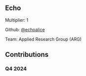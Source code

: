 
## Echo
Multiplier: 1

Github: [@echoalice](https://github.com/echoalice)

Team: Applied Research Group (ARG)

## Contributions

### Q4 2024

